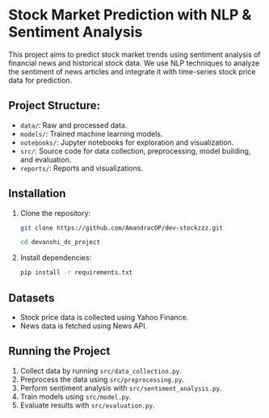 # Stock Market Prediction with NLP & Sentiment Analysis

This project aims to predict stock market trends using sentiment analysis of financial news and historical stock data. We use NLP techniques to analyze the sentiment of news articles and integrate it with time-series stock price data for prediction.

## Project Structure:
- `data/`: Raw and processed data.
- `models/`: Trained machine learning models.
- `notebooks/`: Jupyter notebooks for exploration and visualization.
- `src/`: Source code for data collection, preprocessing, model building, and evaluation.
- `reports/`: Reports and visualizations.

## Installation
1. Clone the repository:
    ```bash
    git clone https://github.com/AmandracOP/dev-stockzzz.git
    
    cd devanshi_ds_project
    ```

2. Install dependencies:
    ```bash
    pip install -r requirements.txt
    ```

## Datasets
- Stock price data is collected using Yahoo Finance.
- News data is fetched using News API.

## Running the Project
1. Collect data by running `src/data_collection.py`.
2. Preprocess the data using `src/preprocessing.py`.
3. Perform sentiment analysis with `src/sentiment_analysis.py`.
4. Train models using `src/model.py`.
5. Evaluate results with `src/evaluation.py`.
